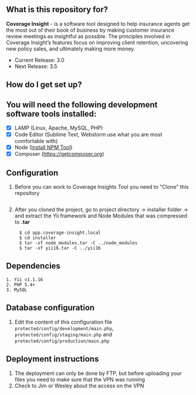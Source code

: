 ## What is this repository for?
**Coverage Insight** - is a software tool designed to help insurance agents get the most out of their book of business by making customer insurance review meetings as insightful as possible. The principles involved in Coverage Insight’s features focus on improving client retention, uncovering new policy sales, and ultimately making more money.

* Current Release: 3.0
* Next Release: 3.5

## How do I get set up? ##

 ## You will need the following development software tools installed:
   - [x] LAMP (Linux, Apache, MySQL, PHP)
   - [x] Code Editor  (Sublime Text, Webstorm use what you are most comfortable with)
   - [x] Node ([Install NPM Tool](https://nodejs.org))
   - [x] Composer (https://getcomposer.org)
   
 ## Configuration
  1. Before you can work to Coverage Insights Tool you need to "Clone" this repository 
```
```

  2. After you cloned the project, go to project directory -> installer folder -> and extract the Yii framework and Node Modules that was compressed to **.tar**
```
     $ cd app.coverage-insight.local
     $ cd installer
     $ tar -xf node_modules.tar -C ../node_modules
     $ tar -xf yii16.tar -C ../yii16
```
	 
 ## Dependencies
 ```
1. Yii v1.1.16
2. PHP 5.4+
3. MySQL
```

 ## Database configuration
   1. Edit the content of this configuration file `protected/config/development/main.php`, `protected/config/staging/main.php` and `protected/config/production/main.php`
   
 ## Deployment instructions
  1. The deployment can only be done by FTP, but before uploading your files you need to make sure that the VPN was running
  2. Check to Jim or Wesley about the access on the VPN

